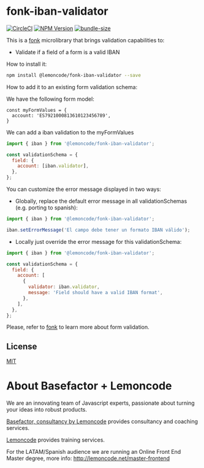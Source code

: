# fonk-iban-validator

[![CircleCI](https://badgen.net/github/status/Lemoncode/fonk-iban-validator/master?icon=circleci&label=circleci)](https://circleci.com/gh/Lemoncode/fonk-iban-validator/tree/master)
[![NPM Version](https://badgen.net/npm/v/@lemoncode/fonk-iban-validator?icon=npm&label=npm)](https://www.npmjs.com/package/@lemoncode/fonk-iban-validator)
[![bundle-size](https://badgen.net/bundlephobia/min/@lemoncode/fonk-iban-validator)](https://bundlephobia.com/result?p=@lemoncode/fonk-iban-validator)

This is a [fonk](https://github.com/Lemoncode/fonk) microlibrary that brings validation capabilities to:

- Validate if a field of a form is a valid IBAN

How to install it:

```bash
npm install @lemoncode/fonk-iban-validator --save
```

How to add it to an existing form validation schema:

We have the following form model:

```
const myFormValues = {
  account: 'ES7921000813610123456789',
}
```

We can add a iban validation to the myFormValues

```javascript
import { iban } from '@lemoncode/fonk-iban-validator';

const validationSchema = {
  field: {
    account: [iban.validator],
  },
};
```

You can customize the error message displayed in two ways:

- Globally, replace the default error message in all validationSchemas (e.g. porting to spanish):

```javascript
import { iban } from '@lemoncode/fonk-iban-validator';

iban.setErrorMessage('El campo debe tener un formato IBAN válido');
```

- Locally just override the error message for this validationSchema:

```javascript
import { iban } from '@lemoncode/fonk-iban-validator';

const validationSchema = {
  field: {
    account: [
      {
        validator: iban.validator,
        message: 'Field should have a valid IBAN format',
      },
    ],
  },
};
```

Please, refer to [fonk](https://github.com/Lemoncode/fonk) to learn more about form validation.

## License

[MIT](./LICENSE)

# About Basefactor + Lemoncode

We are an innovating team of Javascript experts, passionate about turning your ideas into robust products.

[Basefactor, consultancy by Lemoncode](http://www.basefactor.com) provides consultancy and coaching services.

[Lemoncode](http://lemoncode.net/services/en/#en-home) provides training services.

For the LATAM/Spanish audience we are running an Online Front End Master degree, more info: http://lemoncode.net/master-frontend
